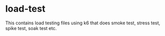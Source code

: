 # load-test

This contains load testing files using k6 that does smoke test, stress test, spike test, soak test etc.